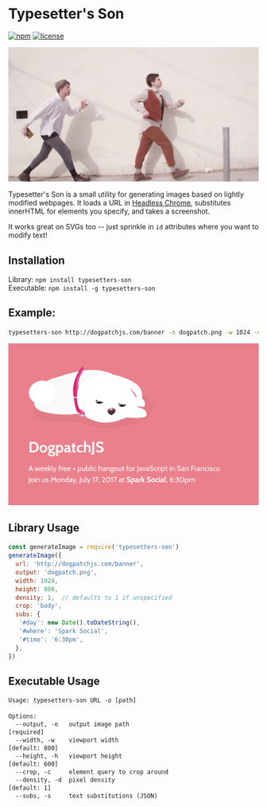 # Typesetter's Son

[![npm](https://img.shields.io/npm/v/typesetters-son.svg?style=flat-square)](https://www.npmjs.com/package/typesetters-son)
[![license](https://img.shields.io/npm/l/typesetters-son.svg?style=flat-square)](https://github.com/chromakode/typesetters-son/blob/master/LICENSE)

[![Named for "Typesetter's Son" on Channel101](typesetters-son.jpg)](http://www.channel101.com/episode/1667)

Typesetter's Son is a small utility for generating images based on lightly modified webpages. It loads a URL in [Headless Chrome](https://github.com/GoogleChrome/puppeteer), substitutes innerHTML for elements you specify, and takes a screenshot.

It works great on SVGs too -- just sprinkle in `id` attributes where you want to modify text!

## Installation

Library: `npm install typesetters-son`  
Executable: `npm install -g typesetters-son`

## Example:

```sh
typesetters-son http://dogpatchjs.com/banner -o dogpatch.png -w 1024 -c 'body' -s '{"#day": "Monday, July 17, 2017", "#where": "Spark Social", "#time": "6:30pm"}'
```

![Example output](example.png)

## Library Usage

```js
const generateImage = require('typesetters-son')
generateImage({
  url: 'http://dogpatchjs.com/banner',
  output: 'dogpatch.png',
  width: 1024,
  height: 800,
  density: 1,  // defaults to 1 if unspecified
  crop: 'body',
  subs: {
   '#day': new Date().toDateString(),
   '#where': 'Spark Social',
   '#time': '6:30pm',
  },
})
```

## Executable Usage

```
Usage: typesetters-son URL -o [path]

Options:
  --output, -o   output image path                                    [required]
  --width, -w    viewport width                                   [default: 800]
  --height, -h   viewport height                                  [default: 600]
  --crop, -c     element query to crop around
  --density, -d  pixel density                                      [default: 1]
  --subs, -s     text substitutions (JSON)
```
